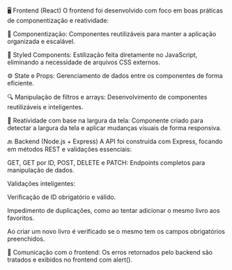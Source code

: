 🖥️ Frontend (React)
O frontend foi desenvolvido com foco em boas práticas de componentização e reatividade:

🔁 Componentização: Componentes reutilizáveis para manter a aplicação organizada e escalável.

🎨 Styled Components: Estilização feita diretamente no JavaScript, eliminando a necessidade de arquivos CSS externos.

⚙️ State e Props: Gerenciamento de dados entre os componentes de forma eficiente.

🔍 Manipulação de filtros e arrays: Desenvolvimento de componentes reutilizáveis e inteligentes.

📐 Reatividade com base na largura da tela: Componente criado para detectar a largura da tela e aplicar mudanças visuais de forma responsiva.

🔙 Backend (Node.js + Express)
A API foi construída com Express, focando em métodos REST e validações essenciais:

GET, GET por ID, POST, DELETE e PATCH: Endpoints completos para manipulação de dados.

Validações inteligentes:

Verificação de ID obrigatório e válido.

Impedimento de duplicações, como ao tentar adicionar o mesmo livro aos favoritos.

Ao criar um novo livro é verificado se o mesmo tem os campos obrigatórios preenchidos.

🔔 Comunicação com o frontend: Os erros retornados pelo backend são tratados e exibidos no frontend com alert().
